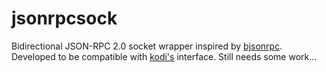 # jsonrpcsock

Bidirectional JSON-RPC 2.0 socket wrapper inspired by [bjsonrpc](https://github.com/deavid/bjsonrpc).
Developed to be compatible with [kodi's](https://kodi.tv/) interface.
Still needs some work...

